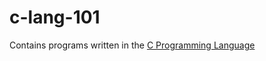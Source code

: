 # c-lang-101

Contains programs written in the [C Programming Language](https://en.wikipedia.org/wiki/C_(programming_language))